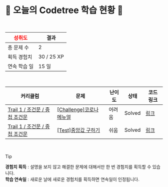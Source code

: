# 🌲 오늘의 Codetree 학습 현황 🌲

<br />

| <span style="color:red;display:block;text-align:center;"> **성취도**</span> | 결과 |
|---|---|
| 총 문제 수 | 2 |
| 획득 경험치 | 30 / 25 XP |
| 연속 학습 일 | 15 일 |

<br />

|커리큘럼|문제|난이도|상태|코드 링크|
|---|---|---|---|---|
|[Trail 1 / 조건문 / 중첩 조건문](https://www.codetree.ai/trail-info/novice-low/)|[[Challenge]코로나 메뉴얼](https://www.codetree.ai/trails/complete/curated-cards/challenge-covid-manual/)|어려움|Solved|[링크](https://github.com/jaykxo/codetree/blob/main/250915/%EC%BD%94%EB%A1%9C%EB%82%98%20%EB%A9%94%EB%89%B4%EC%96%BC/covid-manual.js)|
|[Trail 1 / 조건문 / 중첩 조건문](https://www.codetree.ai/trail-info/novice-low/)|[[Test]중앙값 구하기](https://www.codetree.ai/trails/complete/curated-cards/test-find-the-median/)|쉬움|Solved|[링크](https://github.com/jaykxo/codetree/blob/main/250915/%EC%A4%91%EC%95%99%EA%B0%92%20%EA%B5%AC%ED%95%98%EA%B8%B0/find-the-median.js)|


<br />

> [!TIP]
> **경험치 획득** : 설명을 보지 않고 해결한 문제에 대해서만 한 번 경험치를 획득할 수 있습니다.  
> **학습 연속일** : 새로운 날에 새로운 경험치를 획득하면 연속일이 인정됩니다.


